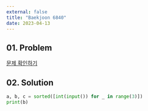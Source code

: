 ```yaml
---
external: false
title: "Baekjoon 6840"
date: 2023-04-13
---
```


## 01. Problem

[문제 확인하기](https://www.acmicpc.net/problem/6840)

## 02. Solution

```Python
a, b, c = sorted([int(input()) for _ in range(3)])
print(b)
```
